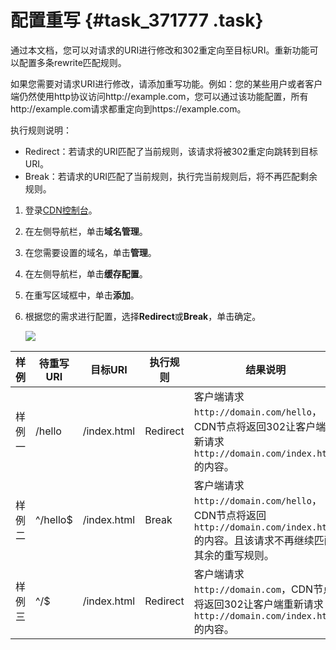 # 配置重写 {#task_371777 .task}

通过本文档，您可以对请求的URI进行修改和302重定向至目标URI。重新功能可以配置多条rewrite匹配规则。

如果您需要对请求URI进行修改，请添加重写功能。例如：您的某些用户或者客户端仍然使用http协议访问http://example.com，您可以通过该功能配置，所有http://example.com请求都重定向到https://example.com。

执行规则说明：

-   Redirect：若请求的URI匹配了当前规则，该请求将被302重定向跳转到目标URI。
-   Break：若请求的URI匹配了当前规则，执行完当前规则后，将不再匹配剩余规则。

1.  登录[CDN控制台](https://cdn.console.aliyun.com/overview)。
2.  在左侧导航栏，单击**域名管理**。
3.  在您需要设置的域名，单击**管理**。
4.  在左侧导航栏，单击**缓存配置**。
5.  在重写区域框中，单击**添加**。
6.  根据您的需求进行配置，选择**Redirect**或**Break**，单击确定。 

    ![](http://static-aliyun-doc.oss-cn-hangzhou.aliyuncs.com/assets/img/301874/156310384848038_zh-CN.png)


|样例|待重写URI|目标URI|执行规则|结果说明|
|--|------|-----|----|----|
|样例一|/hello|/index.html|Redirect|客户端请求`http://domain.com/hello`，CDN节点将返回302让客户端重新请求`http://domain.com/index.html`的内容。|
|样例二|^/hello$|/index.html|Break|客户端请求`http://domain.com/hello`，CDN节点将返回`http://domain.com/index.html`的内容。且该请求不再继续匹配其余的重写规则。|
|样例三|^/$|/index.html|Redirect|客户端请求`http://domain.com`，CDN节点将返回302让客户端重新请求`http://domain.com/index.html`的内容。|

